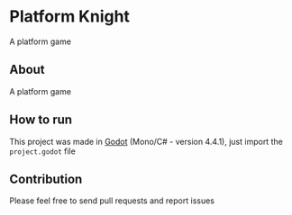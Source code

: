 # Platform Knight

A platform game

## About

A platform game

## How to run

This project was made in [Godot](https://godotengine.org) (Mono/C# - version 4.4.1), just import the `project.godot` file

## Contribution

Please feel free to send pull requests and report issues
